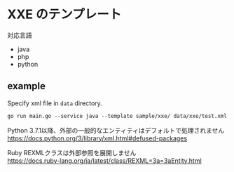 # XXE のテンプレート
対応言語
* java 
* php
* python

## example
Specify xml file in `data` directory.

```xml
go run main.go --service java --template sample/xxe/ data/xxe/test.xml
```

Python 3.7.1以降、外部の一般的なエンティティはデフォルトで処理されません  
https://docs.python.org/3/library/xml.html#defused-packages

Ruby REXMLクラスは外部参照を展開しません  
https://docs.ruby-lang.org/ja/latest/class/REXML=3a=3aEntity.html
